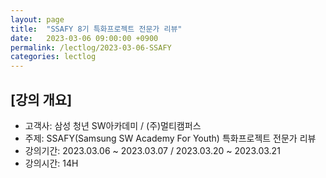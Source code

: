 ```yaml
---
layout: page
title:  "SSAFY 8기 특화프로젝트 전문가 리뷰"
date:   2023-03-06 09:00:00 +0900
permalink: /lectlog/2023-03-06-SSAFY
categories: lectlog
---
```


## [강의 개요]

* 고객사: 삼성 청년 SW아카데미 / (주)멀티캠퍼스
* 주제: SSAFY(Samsung SW Academy For Youth) 특화프로젝트 전문가 리뷰
* 강의기간: 2023.03.06 ~ 2023.03.07 / 2023.03.20 ~ 2023.03.21
* 강의시간: 14H
